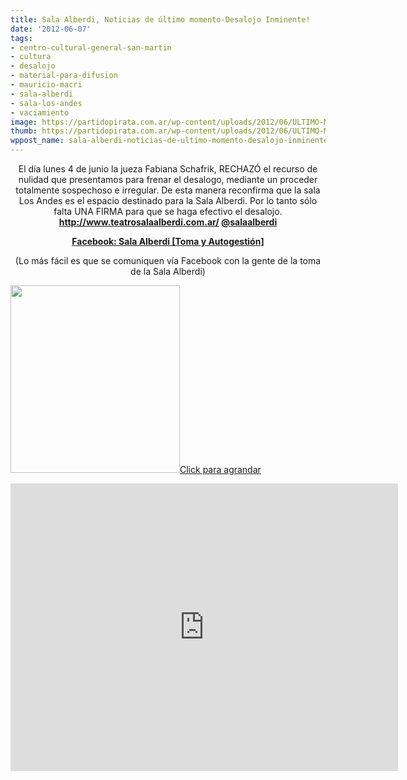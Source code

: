 ```yaml
---
title: Sala Alberdi, Noticias de último momento-Desalojo Inminente!
date: '2012-06-07'
tags:
- centro-cultural-general-san-martin
- cultura
- desalojo
- material-para-difusion
- mauricio-macri
- sala-alberdi
- sala-los-andes
- vaciamiento
image: https://partidopirata.com.ar/wp-content/uploads/2012/06/ULTIMO-MOMENTO.jpg
thumb: https://partidopirata.com.ar/wp-content/uploads/2012/06/ULTIMO-MOMENTO-150x150.jpg
wppost_name: sala-alberdi-noticias-de-ultimo-momento-desalojo-inminente
---
```


<p style="text-align: center;">El día lunes 4 de junio la jueza Fabiana Schafrik, RECHAZÓ el recurso de nulidad que presentamos para frenar el desalogo, mediante un proceder totalmente sospechoso e irregular.
De esta manera reconfirma que la sala Los Andes es el espacio destinado para la Sala Alberdi. Por lo tanto sólo falta UNA FIRMA para que se haga efectivo el desalojo.
<strong><a href="http://www.teatrosalaalberdi.com.ar/" target="_blank">http://www.teatrosalaalberdi.com.ar/</a>
<a href="http://twitter.com/@salaalberdi" target="_blank">@salaalberdi</a></strong></p>
<p style="text-align: center;"><strong><a href="https://www.facebook.com/groups/137809316333324/" target="_blank">Facebook: Sala Alberdi [Toma y Autogestión]</a></strong></p>
<p style="text-align: center;">(Lo más fácil es que se comuniquen vía Facebook con la gente de la toma de la Sala Alberdi)</p>

<a href="https://partidopirata.com.ar/wp-content/uploads/2012/06/ULTIMO-MOMENTO.jpg"><img class="size-medium wp-image-4664 " title="ULTIMO MOMENTO" src="https://partidopirata.com.ar/wp-content/uploads/2012/06/ULTIMO-MOMENTO-271x300.jpg" alt="" width="271" height="300" />Click para agrandar</a>


<iframe width="620" height="460" src="http://www.youtube.com/embed/lgk_AvlDrMY" frameborder="0" allowfullscreen></iframe>
